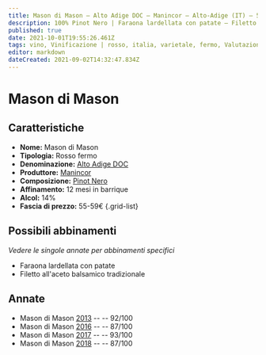 ```yaml
---
title: Mason di Mason – Alto Adige DOC – Manincor – Alto-Adige (IT) – 55-59€ – 5★
description: 100% Pinot Nero | Faraona lardellata con patate – Filetto all'aceto balsamico tradizionale
published: true
date: 2021-10-01T19:55:26.461Z
tags: vino, Vinificazione | rosso, italia, varietale, fermo, Valutazioni | 5 stelle, Regione vino | Alto-Adige, Faraona lardellata con patate, Filetto all'aceto balsamico tradizionale, Prezzi | 55-59€
editor: markdown
dateCreated: 2021-09-02T14:32:47.834Z
---
```


# Mason di Mason

## Caratteristiche
- **Nome:** Mason di Mason
- **Tipologia:** Rosso fermo
- **Denominazione:** [Alto Adige DOC](/denominazioni/Italia/Alto-Adige/DOC/Alto-Adige)
- **Produttore:** [Manincor](/produttori/Italia/Alto-Adige/Manincor) 
- **Composizione:** [Pinot Nero](/vitigni/Francia/bacca-nera/pinot-nero)
- **Affinamento:** 12 mesi in barrique
- **Alcol:** 14%
- **Fascia di prezzo:** 55-59€
{.grid-list}

## Possibili abbinamenti
*Vedere le singole annate per abbinamenti specifici*

- Faraona lardellata con patate
- Filetto all'aceto balsamico tradizionale


## Annate
- Mason di Mason [2013](/vini/Italia/Alto-Adige/Manincor/Burgum-Novum-Riserva/2013) -- <span class="star-5"></span> -- 92/100 
- Mason di Mason [2016](/vini/Italia/Alto-Adige/Manincor/Burgum-Novum-Riserva/2016) -- <span class="star-3"></span> -- 87/100  
- Mason di Mason [2017](/vini/Italia/Alto-Adige/Manincor/Burgum-Novum-Riserva/2017) -- <span class="star-5"></span> -- 93/100 
- Mason di Mason [2018](/vini/Italia/Alto-Adige/Manincor/Burgum-Novum-Riserva/2018) -- <span class="star-3"></span> -- 87/100
 